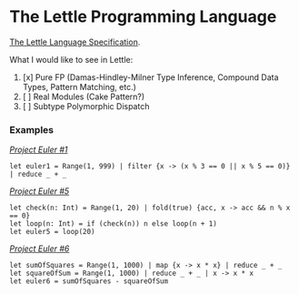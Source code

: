 The Lettle Programming Language
===============================

[The Lettle Language Specification](https://github.com/vkostyukov/lettle/wiki/Specification).

What I would like to see in Lettle:

1. [x] Pure FP (Damas-Hindley-Milner Type Inference, Compound Data Types, Pattern Matching, etc.)
2. [ ] Real Modules (Cake Pattern?)
3. [ ] Subtype Polymorphic Dispatch

### Examples

[_Project Euler #1_](http://projecteuler.net/problem=1)
```
let euler1 = Range(1, 999) | filter {x -> (x % 3 == 0 || x % 5 == 0)} | reduce _ + _
```

[_Project Euler #5_](http://projecteuler.net/problem=5)
```
let check(n: Int) = Range(1, 20) | fold(true) {acc, x -> acc && n % x == 0}
let loop(n: Int) = if (check(n)) n else loop(n + 1)
let euler5 = loop(20)
```

[_Project Euler #6_](http://projecteuler.net/problem=6)
```
let sumOfSquares = Range(1, 1000) | map {x -> x * x} | reduce _ + _
let squareOfSum = Range(1, 1000) | reduce _ + _ | x -> x * x
let euler6 = sumOfSquares - squareOfSum
```
